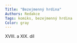 ```yaml
---
Title: "Bezejmenný hrdina"
Authors: Redakce
Tags: komiks, bezejmenný hrdina
Color: gray
---
```

XVIII. a XIX. díl
